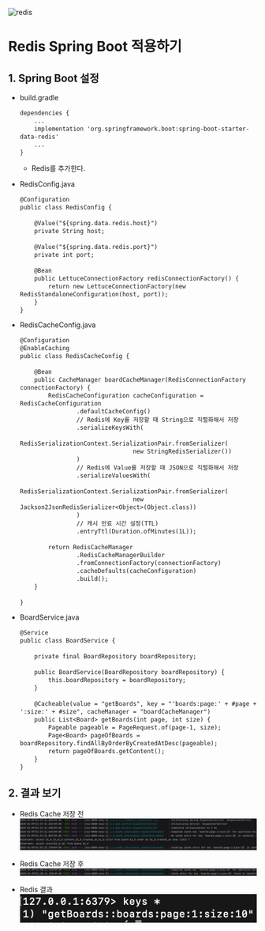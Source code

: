 ![redis](https://github.com/user-attachments/assets/b7b855de-7bcc-403e-9e5f-f11b0ac8a277)

# Redis Spring Boot 적용하기

## 1. Spring Boot 설정
- build.gradle
    ```
    dependencies {
        ...
        implementation 'org.springframework.boot:spring-boot-starter-data-redis'
        ...
    }
    ```
    - Redis를 추가한다.


- RedisConfig.java
    ```
    @Configuration
    public class RedisConfig {

        @Value("${spring.data.redis.host}")
        private String host;

        @Value("${spring.data.redis.port}")
        private int port;

        @Bean
        public LettuceConnectionFactory redisConnectionFactory() {
            return new LettuceConnectionFactory(new RedisStandaloneConfiguration(host, port));
        }
    }
    ```

- RedisCacheConfig.java
    ```
    @Configuration
    @EnableCaching
    public class RedisCacheConfig {

        @Bean
        public CacheManager boardCacheManager(RedisConnectionFactory connectionFactory) {
            RedisCacheConfiguration cacheConfiguration = RedisCacheConfiguration
                    .defaultCacheConfig()
                    // Redis에 Key를 저장할 때 String으로 직렬화해서 저장
                    .serializeKeysWith(
                            RedisSerializationContext.SerializationPair.fromSerializer(
                                    new StringRedisSerializer())
                    )
                    // Redis에 Value를 저장할 때 JSON으로 직렬화해서 저장
                    .serializeValuesWith(
                            RedisSerializationContext.SerializationPair.fromSerializer(
                                    new Jackson2JsonRedisSerializer<Object>(Object.class))
                    )
                    // 캐시 만료 시간 설정(TTL)
                    .entryTtl(Duration.ofMinutes(1L));

            return RedisCacheManager
                    .RedisCacheManagerBuilder
                    .fromConnectionFactory(connectionFactory)
                    .cacheDefaults(cacheConfiguration)
                    .build();
        }

    }

    ```

- BoardService.java
    ```
    @Service
    public class BoardService {

        private final BoardRepository boardRepository;

        public BoardService(BoardRepository boardRepository) {
            this.boardRepository = boardRepository;
        }

        @Cacheable(value = "getBoards", key = "'boards:page:' + #page + ':size:' + #size", cacheManager = "boardCacheManager")
        public List<Board> getBoards(int page, int size) {
            Pageable pageable = PageRequest.of(page-1, size);
            Page<Board> pageOfBoards = boardRepository.findAllByOrderByCreatedAtDesc(pageable);
            return pageOfBoards.getContent();
        }
    }
    ```

## 2. 결과 보기
- Redis Cache 저장 전
![alt text](<img/03_Redis Spring Boot 값 넣기 전.png>)

- Redis Cache 저장 후
![alt text](<img/03_Redis Spring Boot 값 넣기 후.png>)

- Redis 결과  
![alt text](<img/03_Redis Spring Boot 값 결과.png>)